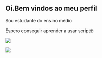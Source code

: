 ## Oi.Bem vindos ao meu perfil

Sou estudante do ensino médio

Espero conseguir aprender a usar script🤓

![](https://media1.tenor.com/m/VEZOKlWlFCQAAAAC/fnaf-gangnam-style.gif)

![](https://media.tenor.com/SsXEN-yHFqgAAAAM/exploding-car-explode.gif)
